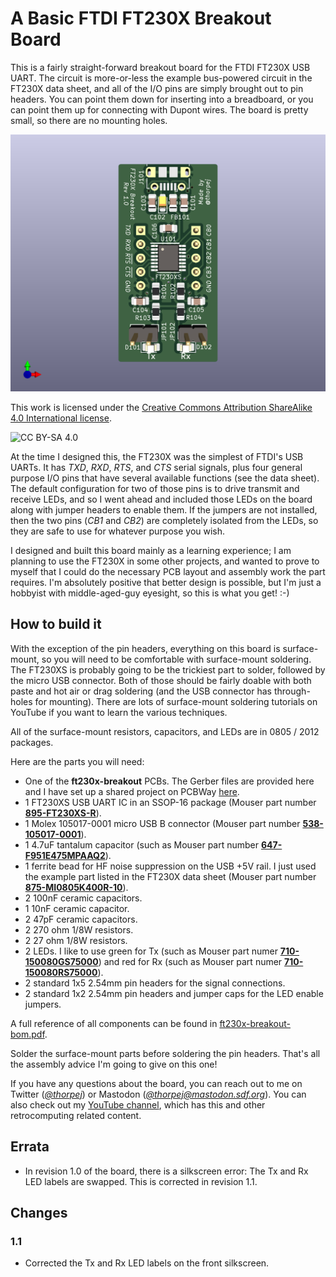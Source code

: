 # A Basic FTDI FT230X Breakout Board

This is a fairly straight-forward breakout board for the FTDI FT230X
USB UART.  The circuit is more-or-less the example bus-powered circuit
in the FT230X data sheet, and all of the I/O pins are simply brought
out to pin headers.  You can point them down for inserting into a breadboard,
or you can point them up for connecting with Dupont wires.  The board is
pretty small, so there are no mounting holes.

![3D render of board image](ft230x-breakout.png)

This work is licensed under the [Creative Commons Attribution
ShareAlike 4.0 International license](https://creativecommons.org/licenses/by-sa/4.0/).

![CC BY-SA 4.0](https://i.creativecommons.org/l/by-sa/4.0/88x31.png)

At the time I designed this, the FT230X was the simplest of FTDI's USB UARTs.
It has *TXD*, *RXD*, *RTS*, and *CTS* serial signals, plus four general purpose
I/O pins that have several available functions (see the data sheet).  The
default configuration for two of those pins is to drive transmit and receive
LEDs, and so I went ahead and included those LEDs on the board along with
jumper headers to enable them.  If the jumpers are not installed, then the
two pins (*CB1* and *CB2*) are completely isolated from the LEDs, so they are
safe to use for whatever purpose you wish.

I designed and built this board mainly as a learning experience; I am planning
to use the FT230X in some other projects, and wanted to prove to myself that
I could do the necessary PCB layout and assembly work the part requires.  I'm
absolutely positive that better design is possible, but I'm just a hobbyist
with middle-aged-guy eyesight, so this is what you get!  :-)

## How to build it

With the exception of the pin headers, everything on this board is
surface-mount, so you will need to be comfortable with surface-mount
soldering.  The FT230XS is probably going to be the trickiest part to
solder, followed by the micro USB connector.  Both of those should be
fairly doable with both paste and hot air or drag soldering (and the
USB connector has through-holes for mounting).  There are lots of
surface-mount soldering tutorials on YouTube if you want to learn the
various techniques.

All of the surface-mount resistors, capacitors, and LEDs are in 0805 / 2012
packages.

Here are the parts you will need:

* One of the **ft230x-breakout** PCBs.  The Gerber files are provided here
and I have set up a shared project on PCBWay [here](XXX).
* 1 FT230XS USB UART IC in an SSOP-16 package (Mouser part number [**895-FT230XS-R**](https://www.mouser.com/ProductDetail/895-FT230XS-R)).
* 1 Molex 105017-0001 micro USB B connector (Mouser part number [**538-105017-0001**](https://www.mouser.com/ProductDetail/538-105017-0001)).
* 1 4.7uF tantalum capacitor (such as Mouser part number [**647-F951E475MPAAQ2**](https://www.mouser.com/ProductDetail/647-F951E475MPAAQ2)).
* 1 ferrite bead for HF noise suppression on the USB +5V rail.  I just used the
example part listed in the FT230X data sheet (Mouser part number [**875-MI0805K400R-10**](https://www.mouser.com/ProductDetail/875-MI0805K400R-10)).
* 2 100nF ceramic capacitors.
* 1 10nF ceramic capacitor.
* 2 47pF ceramic capacitors.
* 2 270 ohm 1/8W resistors.
* 2 27 ohm 1/8W resistors.
* 2 LEDs.  I like to use green for Tx (such as Mouser part numer [**710-150080GS75000**](https://www.mouser.com/ProductDetail/710-150080GS75000)) and red for
Rx (such as Mouser part numer [**710-150080RS75000**](https://www.mouser.com/ProductDetail/710-150080RS75000)).
* 2 standard 1x5 2.54mm pin headers for the signal connections.
* 2 standard 1x2 2.54mm pin headers and jumper caps for the LED enable jumpers.

A full reference of all components can be found in [ft230x-breakout-bom.pdf](ft230x-breakout-bom.pdf).

Solder the surface-mount parts before soldering the pin headers.  That's all
the assembly advice I'm going to give on this one!

If you have any questions about the board, you can reach out to me on
Twitter (*[@thorpej](https://twitter.com/thorpej)*) or Mastodon
(*[@thorpej@mastodon.sdf.org](https://mastodon.sdf.org/@thorpej)*).  You
can also check out my [YouTube channel](https://www.youtube.com/@thorpejsf),
which has this and other retrocomputing related content.

## Errata

* In revision 1.0 of the board, there is a silkscreen error: The Tx and Rx
LED labels are swapped.  This is corrected in revision 1.1.

## Changes

### 1.1

* Corrected the Tx and Rx LED labels on the front silkscreen.
